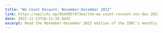 ```yaml
---
title: "We Count Recount: November-December 2022"
link: https://mailchi.mp/05d485fd73ee/the-we-count-recount-nov-dec-2022-7998537
date: 2022-11-23T16:11:19.944Z
excerpt: Read the November-December 2022 edition of the IDRC's monthly newsletter.
---
```

